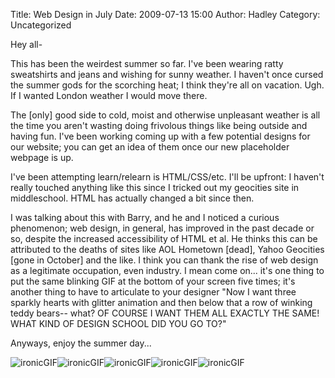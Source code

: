 Title: Web Design in July
Date: 2009-07-13 15:00
Author: Hadley
Category: Uncategorized

Hey all-

This has been the weirdest summer so far. I've been wearing ratty
sweatshirts and jeans and wishing for sunny weather. I haven't once
cursed the summer gods for the scorching heat; I think they're all on
vacation. Ugh. If I wanted London weather I would move there.

The [only] good side to cold, moist and otherwise unpleasant weather is
all the time you aren't wasting doing frivolous things like being
outside and having fun. I've been working coming up with a few potential
designs for our website; you can get an idea of them once our new
placeholder webpage is up.

I've been attempting learn/relearn is HTML/CSS/etc. I'll be upfront: I
haven't really touched anything like this since I tricked out my
geocities site in middleschool. HTML has actually changed a bit since
then.

I was talking about this with Barry, and he and I noticed a curious
phenomenon; web design, in general, has improved in the past decade or
so, despite the increased accessibility of HTML et al. He thinks this
can be attributed to the deaths of sites like AOL Hometown [dead], Yahoo
Geocities [gone in October] and the like. I think you can thank the rise
of web design as a legitimate occupation, even industry. I mean come
on... it's one thing to put the same blinking GIF at the bottom of your
screen five times; it's another thing to have to articulate to your
designer "Now I want three sparkly hearts with glitter animation and
then below that a row of winking teddy bears-- what? OF COURSE I WANT
THEM ALL EXACTLY THE SAME! WHAT KIND OF DESIGN SCHOOL DID YOU GO TO?"

Anyways, enjoy the summer day...

![ironicGIF][]![ironicGIF][]![ironicGIF][]![ironicGIF][]![ironicGIF][]

  [ironicGIF]: http://leaflabs.com/wp-content/uploads/SUN10.gif "ironicGIF"
